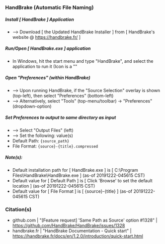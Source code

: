 
### HandBrake (Automatic File Naming)


##### Install [ HandBrake ] Application 
* --> Download [ the Updated HandBrake Installer ] from [ HandBrake's website @ https://handbrake.fr/ ]


##### Run/Open [ HandBrake.exe ] application
* In Windows, hit the start menu and type "HandBrake", and select the application to run it (Icon is a ""


##### Open "Preferences" (within HandBrake)
* --> Upon running HandBrake, if the "Source Selection" overlay is shown (top-left), then select "Preferences" (bottom-left)
* --> Alternatively, select "Tools" (top-menu/toolbar) -> "Preferences" (dropdown-option)


##### Set Preferences to output to same directory as input
* --> Select "Output Files" (left)
* --> Set the following: value(s)
* Default Path:  ```{source_path}```
* File Format:   ```{source}-{title}.compressed```


##### Note(s):
* Default installation path for [ HandBrake.exe ] is [ C:\Program Files\HandBrake\HandBrake.exe ] (as-of 20191222-045615 CST)
* Default value for [ Default Path ] is [ Click 'Browse' to set the default location ] (as-of 20191222-045615 CST)
* Default value for [ File Format ] is [ {source}-{title} ] (as-of 20191222-045615 CST)


### Citation(s)
* github.com  |  "[Feature request] 'Same Path as Source' option #1328"  |  https://github.com/HandBrake/HandBrake/issues/1328
* handbrake.fr  |  "HandBrake Documentation - Quick start"  |  https://handbrake.fr/docs/en/1.2.0/introduction/quick-start.html
